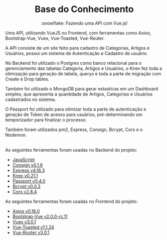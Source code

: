 <h1 align="center">Base do Conhecimento</h1>
<p align="center">:snowflake: Fazendo uma API com Vue.js!</p>

 <p> Uma API, utilizando VueJS no Frontend, com ferramentas como Axios, Bootstrap-Vue, Vuex, Vue-Toasted, Vue-Router.</p>
 <p> A API consiste de um site feito para cadastro de Categorias, Artigos e Usuários, possui um sistema de Autenticação e Cadastro de usuário.</p>
 <p> No Backend foi utilizado o Postgres como banco relacional para o gerenciamento das tabelas Categoria, Artigos e Usuários, o Knex fez toda a otimização para geração de tabela, querys e toda a parte de migração com Create e Drop tables.</p>
  <p>Também foi utilizado o MongoDB para gerar estastícas em um Dashboard simples, que apresenta a quantidade de Artigos, Categorias e Usuários cadastrados no sistema.</p>
<p>  O Passport foi utilizado para otimizar toda a parte de autenticação e geração de Token de acesso para usuários, pré-determinando um temporizador para finalizar o processo.</p>
 <p> Também foram utilizados pm2, Express, Consign, Bcrypt, Cors e o Nodemon.</p>
<br>
As seguintes ferramentas foram usadas no Backend do projeto:

- [JavaScript](https://www.javascript.com/)
- [Consign v0.1.6](https://www.npmjs.com/package/consign)
- [Express v4.16.3](https://expressjs.com/)
- [Knex v0.21.1](https://knexjs.org/)
- [Passport v0.4.0](http://www.passportjs.org/)
- [Bcrypt v0.0.3](https://www.npmjs.com/package/bcrypt)
- [Cors v2.8.4](https://developer.mozilla.org/en-US/docs/Web/HTTP/CORS)

As seguintes ferramentas foram usadas no Frontend do projeto:

- [Axios v0.18.0](https://axios-http.com/docs/intro)
- [Bootstrap-Vue v2.0.0-rc.11](https://bootstrap-vue.org/)
- [Vuex v3.0.1](https://vuex.vuejs.org/)
- [Vue-Toasted v1.1.24](https://www.npmjs.com/package/vue-toasted)
- [Vue-Router v3.0.1](https://router.vuejs.org/)



